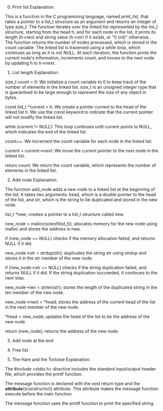 0. Print list
Explanation:

This is a function in the C programming language, named print_list, that takes a pointer to a list_t structure as an argument and returns an integer of type size_t. The function iterates over the linked list represented by the list_t structure, starting from the head h, and for each node in the list, it prints its length (h->len) and string value (h->str) if it exists, or "0 (nil)" otherwise. The function returns the number of nodes processed, which is stored in the count variable. The linked list is traversed using a while loop, which continues as long as h is not NULL. At each iteration, the function prints the current node's information, increments count, and moves to the next node by updating h to h->next.


1. List length
Explanation:

size_t count = 0: We initialize a count variable to 0 to keep track of the number of elements in the linked list. size_t is an unsigned integer type that is guaranteed to be large enough to represent the size of any object in bytes.

const list_t *current = h: We create a pointer current to the head of the linked list h. We use the const keyword to indicate that the current pointer will not modify the linked list.

while (current != NULL): This loop continues until current points to NULL, which indicates the end of the linked list.

count++: We increment the count variable for each node in the linked list.

current = current->next: We move the current pointer to the next node in the linked list.

return count: We return the count variable, which represents the number of elements in the linked list.


2. Add node
Explanation:


The function add_node adds a new node to a linked list at the beginning of the list. It takes two arguments: head, which is a double pointer to the head of the list, and str, which is the string to be duplicated and stored in the new node.

list_t *new; creates a pointer to a list_t structure called new.

new_node = malloc(sizeof(list_t)); allocates memory for the new node using malloc and stores the address in new.

if (new_node == NULL) checks if the memory allocation failed, and returns NULL if it did.

new_node->str = strdup(str); duplicates the string str using strdup and stores it in the str member of the new node.

if (new_node->str == NULL) checks if the string duplication failed, and returns NULL if it did. If the string duplication succeeded, it continues to the next step.

new_node->len = strlen(str); stores the length of the duplicated string in the len member of the new node.

new_node->next = *head; stores the address of the current head of the list in the next member of the new node.

*head = new_node; updates the head of the list to be the address of the new node.

return (new_node); returns the address of the new node.

3. Add node at the end


4. Free list


5. The Hare and the Tortoise
Explanation:

The #include <stdio.h> directive includes the standard input/output header file, which provides the printf function.

The message function is declared with the void return type and the __attribute__((constructor)) attribute. This attribute makes the message function execute before the main function.

The message function uses the printf function to print the specified string.
